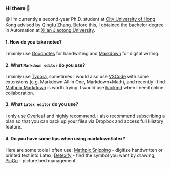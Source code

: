 ### Hi there 👋

<!--
**yzy1996/yzy1996** is a ✨ _special_ ✨ repository because its `README.md` (this file) appears on your GitHub profile.

- 😄 I’m currently a third-year Ph.D. student at City University of Hong Kong advised by Qingfu Zhang
- 🌱 I’m currently learning ...
- 👯 I’m looking to collaborate on ...
- 🤔 I’m looking for help with ...
- 💬 Ask me about ...
- 😄 Pronouns: ... 
- ⚡ Fun fact: ...
[![Anurag's github stats](https://github-readme-stats.vercel.app/api?username=yzy1996)](https://github.com/anuraghazra/github-readme-stats)
-->

😄 I’m currently a second-year Ph.D. student at [City University of Hong Kong](https://www.cityu.edu.hk/) advised by [Qingfu Zhang](https://www.cs.cityu.edu.hk/~qzhang/). Before this, I obtained the bachelor degree in Automation at [Xi'an Jiaotong University](http://en.xjtu.edu.cn/).

#### 1. How do you take notes?

I mainly use [Goodnotes](https://www.goodnotes.com/) for handwriting and [Markdown](https://en.wikipedia.org/wiki/Markdown) for digital writing.

#### 2. What `Markdown editor` do you use?

I mainly use [Typora](https://typora.io/), sometimes I would also use [VSCode](https://code.visualstudio.com/) with some extensions (e.g. Markdown All in One, Markdown+Math), and recently I find [Mathpix Markdown](https://mathpix.com/docs/mathpix-markdown/overview) is worth trying. I would use [hackmd](https://hackmd.io/) when I need online collaboration.

#### 3. What `Latex editor` do you use?

I only use [Overleaf](https://www.overleaf.com/) and highly recommend. I also recommend subscribing a plan so that you can back up your files via Dropbox and access full History feature.

#### 4. Do you have some tips when using markdown/latex?

Here are some tools I often use: [Mathpix Snipping](https://mathpix.com/) - digitize handwritten or printed text into Latex; [Detexify](https://detexify.kirelabs.org/classify.html) - find the symbol you want by drawing; [PicGo](https://molunerfinn.com/PicGo/) - picture bed management.
